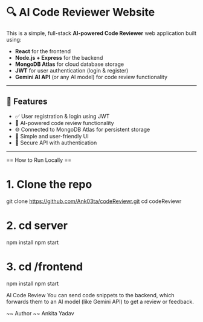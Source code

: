 # 🔍 AI Code Reviewer Website

This is a simple, full-stack **AI-powered Code Reviewer** web application built using:

- **React** for the frontend  
- **Node.js + Express** for the backend  
- **MongoDB Atlas** for cloud database storage  
- **JWT** for user authentication (login & register)  
- **Gemini AI API** (or any AI model) for code review functionality

---

## 🚀 Features

- ✅ User registration & login using JWT
- 🧠 AI-powered code review functionality
- 🌐 Connected to MongoDB Atlas for persistent storage
- 🎯 Simple and user-friendly UI
- 🔐 Secure API with authentication

---
== How to Run Locally ==

# 1. Clone the repo
git clone https://github.com/Ank03ta/codeReviewr.git
cd codeReviewr

# 2. cd server
npm install
npm start

# 3. cd /frontend
npm install
npm start

 AI Code Review
You can send code snippets to the backend, which forwards them to an AI model (like Gemini API) to get a review or feedback.

 ~~ Author ~~
 Ankita Yadav


